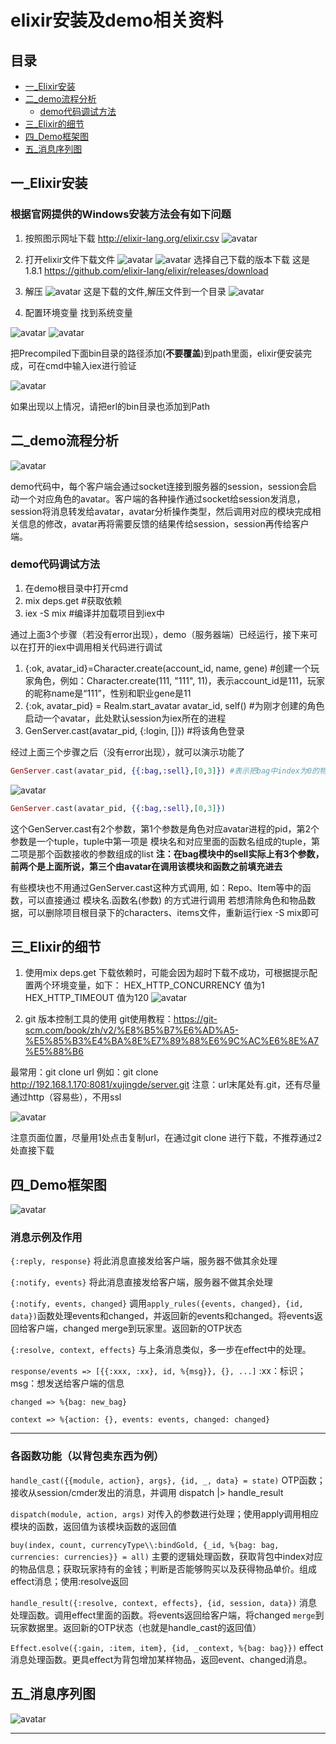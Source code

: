 # elixir安装及demo相关资料

## 目录

* [一_Elixir安装](#一_elixir安装)
* [二_demo流程分析](#二_demo流程分析)
  * [demo代码调试方法](#demo代码调试方法)
* [三_Elixir的细节](#三_elixir的细节)
* [四_Demo框架图](#四_demo框架图)
* [五_消息序列图](#五_消息序列图)

## 一_Elixir安装

### 根据官网提供的Windows安装方法会有如下问题

1. 按照图示网址下载
<http://elixir-lang.org/elixir.csv>
![avatar](/res/TIM截图20190822112557.jpg)

2. 打开elixir文件下载文件
![avatar](/res/TIM截图20190822113839.jpg)
![avatar](/res/TIM截图20190822113924.jpg)
选择自己下载的版本下载 这是1.8.1
<https://github.com/elixir-lang/elixir/releases/download>

3. 解压
![avatar](/res/TIM截图20190822114057.jpg)
这是下载的文件,解压文件到一个目录
![avatar](/res/TIM截图20190822114157.jpg)

4. 配置环境变量
找到系统变量

![avatar](/res/TIM截图20190822114249.jpg)
![avatar](/res/TIM截图20190822114421.jpg)

把Precompiled下面bin目录的路径添加(**不要覆盖**)到path里面，elixir便安装完成，可在cmd中输入iex进行验证

![avatar](/res/TIM截图20190822114702.jpg)

如果出现以上情况，请把erl的bin目录也添加到Path

## 二_demo流程分析

![avatar](/res/TIM截图20190822114849.jpg)

demo代码中，每个客户端会通过socket连接到服务器的session，session会启动一个对应角色的avatar。客户端的各种操作通过socket给session发消息，session将消息转发给avatar，avatar分析操作类型，然后调用对应的模块完成相关信息的修改，avatar再将需要反馈的结果传给session，session再传给客户端。

### demo代码调试方法

1. 在demo根目录中打开cmd
2. mix deps.get  #获取依赖
3. iex -S mix   #编译并加载项目到iex中

通过上面3个步骤（若没有error出现），demo（服务器端）已经运行，接下来可以在打开的iex中调用相关代码进行调试

1. {:ok, avatar_id}=Character.create(account_id, name, gene)  #创建一个玩家角色，例如：Character.create(111, "111", 11)，表示account_id是111，玩家的昵称name是“111”，性别和职业gene是11
2. {:ok, avatar_pid} = Realm.start_avatar avatar_id, self() #为刚才创建的角色启动一个avatar，此处默认session为iex所在的进程
3. GenServer.cast(avatar_pid, {:login, []}) #将该角色登录

经过上面三个步骤之后（没有error出现），就可以演示功能了

```elixir
GenServer.cast(avatar_pid, {{:bag,:sell},[0,3]}) #表示把bag中index为0的物品卖出3个，下图中红色框中的物品卖出3个
```

![avatar](/res/TIM截图20190822115159.jpg)

```elixir
GenServer.cast(avatar_pid, {{:bag,:sell},[0,3]})
```

这个GenServer.cast有2个参数，第1个参数是角色对应avatar进程的pid，第2个参数是一个tuple，tuple中第一项是 模块名和对应里面的函数名组成的tuple，第二项是那个函数接收的参数组成的list
**注：在bag模块中的sell实际上有3个参数，前两个是上面所说，第三个由avatar在调用该模块和函数之前填充进去**

有些模块也不用通过GenServer.cast这种方式调用,
如：Repo、Item等中的函数，可以直接通过 模块名.函数名(参数) 的方式进行调用
若想清除角色和物品数据，可以删除项目根目录下的characters、items文件，重新运行iex -S mix即可

## 三_Elixir的细节

1. 使用mix deps.get 下载依赖时，可能会因为超时下载不成功，可根据提示配置两个环境变量，如下：
HEX_HTTP_CONCURRENCY     值为1
HEX_HTTP_TIMEOUT  值为120
![avatar](/res/TIM截图20190822115405.jpg)

2. git 版本控制工具的使用
git使用教程：<https://git-scm.com/book/zh/v2/%E8%B5%B7%E6%AD%A5-%E5%85%B3%E4%BA%8E%E7%89%88%E6%9C%AC%E6%8E%A7%E5%88%B6>

最常用：git clone url
例如：git clone <http://192.168.1.170:8081/xujingde/server.git>
注意：url末尾处有.git，还有尽量通过http（容易些），不用ssl

![avatar](/res/TIM截图20190822115511.jpg)

注意页面位置，尽量用1处点击复制url，在通过git clone 进行下载，不推荐通过2处直接下载

## 四_Demo框架图

![avatar](/res/demo框架-改.png)

### 消息示例及作用
`{:reply, response}` 将此消息直接发给客户端，服务器不做其余处理

`{:notify, events}` 将此消息直接发给客户端，服务器不做其余处理

`{:notify, events, changed}` 调用`apply_rules({events, changed}, {id, data})`函数处理events和changed，并返回新的events和changed。将events返回给客户端，changed merge到玩家里。返回新的OTP状态

`{:resolve, context, effects}` 与上条消息类似，多一步在effect中的处理。

`response/events => [{{:xxx, :xx}, id, %{msg}}, {}, ...]` :xx：标识；msg：想发送给客户端的信息

`changed => %{bag: new_bag}` 

`context => %{action: {}, events: events, changed: changed}`

---

### 各函数功能（以背包卖东西为例）
`handle_cast({{module, action}, args}, {id, _, data} = state)` OTP函数；接收从session/cmder发出的消息，并调用 dispatch |> handle_result

`dispatch(module, action, args)` 对传入的参数进行处理；使用apply调用相应模块的函数，返回值为该模块函数的返回值

`buy(index, count, currencyType\\:bindGold, {_id, %{bag: bag, currencies: currencies}} = all)` 主要的逻辑处理函数，获取背包中index对应的物品信息；获取玩家持有的金钱；判断是否能够购买以及获得物品单价。组成effect消息；使用:resolve返回

`handle_result({:resolve, context, effects}, {id, session, data})` 消息处理函数。调用effect里面的函数。将events返回给客户端，将changed `merge`到玩家数据里。返回新的OTP状态（也就是handle_cast的返回值）

`Effect.esolve({:gain, :item, item}, {id, _context, %{bag: bag}})` effect消息处理函数。更具effect为背包增加某样物品，返回event、changed消息。

## 五_消息序列图

![avatar](/res/序列图.png)




---
